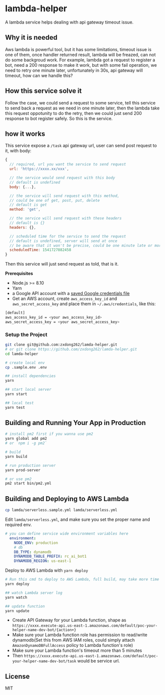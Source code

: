 # lambda-helper
A lambda service helps dealing with api gateway timeout issue.

## Why it is needed
Aws lambda is powerful tool, but it has some limitations, timeout issue is one of them, once handler returned result, lambda will be freazed, can not do some backgroud work. For example, lambda got a request to register a bot, need a 200 response to make it work, but with some fail operation, we need to retry one minute later, unfortunately in 30s, api gateway will timeout, how can we handle this?

## How this service solve it
Follow the case, we could send a request to some service, tell this service to send back a request as we need in one minute later, then the lambda take this request oppotunity to do the retry, then we could just send 200 response to bot register safely. So this is the service.

## how it works
This service expose a `/task` api gateway url, user can send post request to it, with body:
```js
{
  // required, url you want the service to send request
  url: 'https://xxxx.xx/xxx',

  // the service would send request with this body
  // default is undefined
  body: {...},

  // the service will send request with this method,
  // could be one of get, post, put, delete
  // default is get
  method: 'get',

  // the service will send request with these headers
  // default is {}
  headers: {},

  // scheduled time for the service to send the request
  // default is undefined, server will send at once
  // be aware that it won't be precise, could be one minute late or more, for example, you want it run in 09:55:55, could happen in 09:56:55, if scheduled more task, could be delayed more time.
  scheduledTime: 1541727882458
}
```
Then this service will just send request as told, that is it.

**Prerequisites**

- Node.js >= 8.10
- Yarn
- a Google API account with a [saved Google credentials file](https://cloud.google.com/docs/authentication/getting-started)
- Get an AWS account, create `aws_access_key_id` and `aws_secret_access_key` and place them in `~/.aws/credentials`, like this:

```bash
[default]
aws_access_key_id = <your aws_access_key_id>
aws_secret_access_key = <your aws_secret_access_key>
```

### Setup the Project

```bash
git clone git@github.com:zxdong262/lamda-helper.git
# or git clone https://github.com/zxdong262/lamda-helper.git
cd lamda-helper

# create local env
cp .sample.env .env

## install dependencies
yarn

## start local server
yarn start

## local test
yarn test
```

## Building and Running Your App in Production

```bash
# install pm2 first if you wanna use pm2
yarn global add pm2
# or `npm i -g pm2`

# build
yarn build

# run production server
yarn prod-server

# or use pm2
pm2 start bin/pm2.yml
```

## Building and Deploying to AWS Lambda

```bash
cp lamda/serverless.sample.yml lamda/serverless.yml
```

Edit `lamda/serverless.yml`, and make sure you set the proper name and required env.

```yml
# you can define service wide environment variables here
  environment:
    NODE_ENV: production
    # db
    DB_TYPE: dynamodb
    DYNAMODB_TABLE_PREFIX: rc_ai_bot1
    DYNAMODB_REGION: us-east-1

```

Deploy to AWS Lambda with `yarn deploy`

```bash
# Run this cmd to deploy to AWS Lambda, full build, may take more time
yarn deploy

## watch Lambda server log
yarn watch

## update function
yarn update
```

- Create API Gateway for your Lambda function, shape as `https://xxxx.execute-api.us-east-1.amazonaws.com/default/poc-your-helper-name-dev-bot/{action+}`
- Make sure your Lambda function role has permission to read/write dynamodb(Set this from AWS IAM roles, could simply attach `AmazonDynamoDBFullAccess` policy to Lambda function's role)
- Make sure your Lambda function's timeout more than 5 minutes
- Then `https://xxxx.execute-api.us-east-1.amazonaws.com/default/poc-your-helper-name-dev-bot/task` would be service url.

## License
MIT

